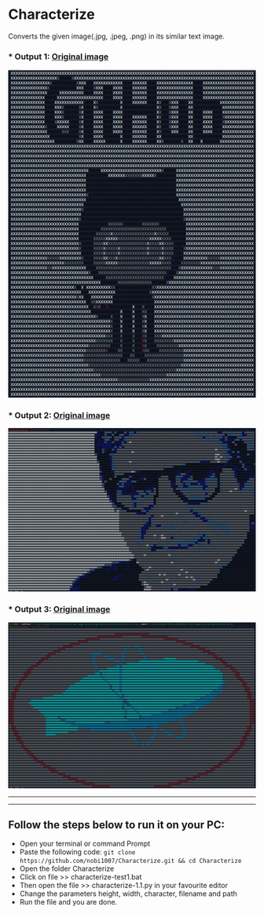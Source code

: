 # Characterize
Converts the given image(.jpg, .jpeg, .png) in its similar text image.

### * Output 1: [Original image](https://github.com/nobi1007/Characterize/blob/master/characterize_github.jpg)

![alt Github](https://github.com/nobi1007/Characterize/blob/master/output-characterize_github.png)

### * Output 2: [Original image](https://github.com/nobi1007/Characterize/blob/master/characterize_Amitabh-Bachchan.jpg)

![alt Github](
https://github.com/nobi1007/Characterize/blob/master/output-characterize_Amitabh-Bachchan.png)

### * Output 3: [Original image](https://github.com/nobi1007/Characterize/blob/master/characterize-zeplin1.png)  

![alt Github](https://github.com/nobi1007/Characterize/blob/master/output-characterize-zeplin1.png)


------------------------------
------------------------------


## Follow the steps below to run it on your PC:

- Open your terminal or command Prompt
- Paste the following code: 
```git clone https://github.com/nobi1007/Characterize.git && cd Characterize```
- Open the folder Characterize
- Click on file >> characterize-test1.bat
- Then open the file >> characterize-1.1.py in your favourite editor
- Change the parameters height, width, character, filename and path 
- Run the file and you are done.
